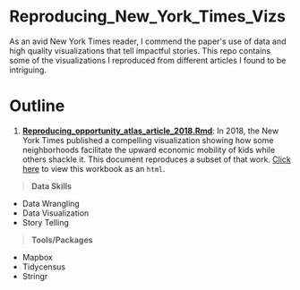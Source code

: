 # Reproducing_New_York_Times_Vizs

As an avid New York Times reader, I commend the paper's use of data and high quality visualizations that tell impactful stories. This repo contains some of the visualizations I reproduced from different articles I found to be intriguing.

# Outline

1. **[Reproducing_opportunity_atlas_article_2018.Rmd](https://github.com/tatesfaye/ttesfaye/blob/master/Reproducing_New_York_Times_Vizs/reproducing_opportunity_atlas_article_2018.html)**: In 2018, the New York Times published a compelling visualization showing how some neighborhoods facilitate the upward economic mobility of kids while others shackle it. This document reproduces a subset of that work. [Click here](https://github.com/tatesfaye/ttesfaye/blob/master/Reproducing_New_York_Times_Vizs/reproducing_opportunity_atlas_article_2018.html) to view this workbook as an `html`.

> **Data Skills**

* Data Wrangling
* Data Visualization
* Story Telling

> **Tools/Packages**

* Mapbox
* Tidycensus
* Stringr
